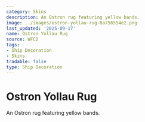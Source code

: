 ```yaml
---
category: Skins
description: An Ostron rug featuring yellow bands.
image: ../images/ostron-yollau-rug-8a756554e2.png
last_updated: '2025-09-17'
name: Ostron Yollau Rug
source: WFCD
tags:
- Ship Decoration
- Skins
tradable: false
type: Ship Decoration
---
```


# Ostron Yollau Rug

An Ostron rug featuring yellow bands.

